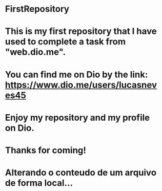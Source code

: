 # FirstRepository
# This is my first repository that I have used to complete a task from "web.dio.me".
# You can find me on Dio by the link: https://www.dio.me/users/lucasneves45
# Enjoy my repository and my profile on Dio.
# Thanks for coming!
# Alterando o conteudo de um arquivo de forma local...
